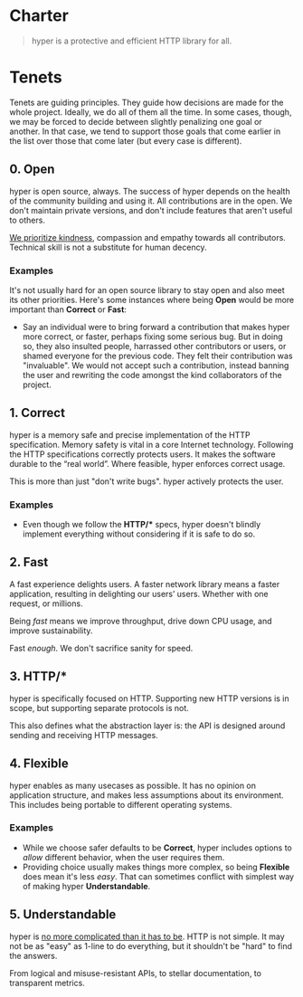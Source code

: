 # Charter

> hyper is a protective and efficient HTTP library for all.

# Tenets

Tenets are guiding principles. They guide how decisions are made for the whole project. Ideally, we do all of them all the time. In some cases, though, we may be forced to decide between slightly penalizing one goal or another. In that case, we tend to support those goals that come earlier in the list over those that come later (but every case is different).

## 0. Open

hyper is open source, always. The success of hyper depends on the health of the community building and using it. All contributions are in the open. We don't maintain private versions, and don't include features that aren't useful to others.

[We prioritize kindness][CONDUCT], compassion and empathy towards all contributors. Technical skill is not a substitute for human decency.

[CONDUCT]: https://github.com/hyperium/hyper/blob/master/docs/CODE_OF_CONDUCT.md

### Examples

It's not usually hard for an open source library to stay open and also meet its other priorities. Here's some instances where being **Open** would be more important than **Correct** or **Fast**:

- Say an individual were to bring forward a contribution that makes hyper more correct, or faster, perhaps fixing some serious bug. But in doing so, they also insulted people, harrassed other contributors or users, or shamed everyone for the previous code. They felt their contribution was "invaluable". We would not accept such a contribution, instead banning the user and rewriting the code amongst the kind collaborators of the project.

## 1. Correct

hyper is a memory safe and precise implementation of the HTTP specification. Memory safety is vital in a core Internet technology. Following the HTTP specifications correctly protects users. It makes the software durable to the “real world”. Where feasible, hyper enforces correct usage.

This is more than just "don't write bugs". hyper actively protects the user.

### Examples

- Even though we follow the **HTTP/\*** specs, hyper doesn't blindly implement everything without considering if it is safe to do so.

## 2. Fast

A fast experience delights users. A faster network library means a faster application, resulting in delighting our users’ users. Whether with one request, or millions.

Being _fast_ means we improve throughput, drive down CPU usage, and improve sustainability.

Fast _enough_. We don't sacrifice sanity for speed.

## 3. HTTP/*

hyper is specifically focused on HTTP. Supporting new HTTP versions is in scope, but supporting separate protocols is not.

This also defines what the abstraction layer is: the API is designed around sending and receiving HTTP messages.

## 4. Flexible

hyper enables as many usecases as possible. It has no opinion on application structure, and makes less assumptions about its environment. This includes being portable to different operating systems.

### Examples

- While we choose safer defaults to be **Correct**, hyper includes options to _allow_ different behavior, when the user requires them.
- Providing choice usually makes things more complex, so being **Flexible** does mean it's less _easy_. That can sometimes conflict with simplest way of making hyper **Understandable**.

## 5. Understandable

hyper is [no more complicated than it has to be](https://en.wikipedia.org/wiki/Occam%27s_razor). HTTP is not simple. It may not be as "easy" as 1-line to do everything, but it shouldn't be "hard" to find the answers.

From logical and misuse-resistant APIs, to stellar documentation, to transparent metrics.
